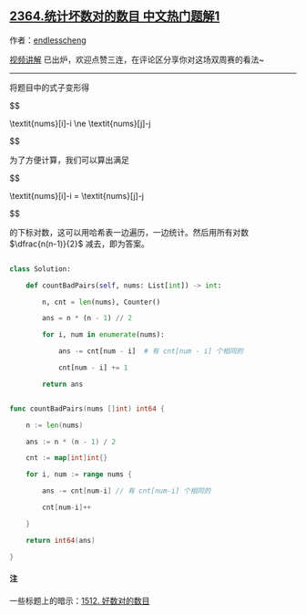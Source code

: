 ## [2364.统计坏数对的数目 中文热门题解1](https://leetcode.cn/problems/count-number-of-bad-pairs/solutions/100000/by-endlesscheng-uam3)

作者：[endlesscheng](https://leetcode.cn/u/endlesscheng)

[视频讲解](https://www.bilibili.com/video/bv1gB4y1k7Jz) 已出炉，欢迎点赞三连，在评论区分享你对这场双周赛的看法~

---  
 
将题目中的式子变形得

$$
\textit{nums}[i]-i \ne \textit{nums}[j]-j
$$

为了方便计算，我们可以算出满足

$$
\textit{nums}[i]-i = \textit{nums}[j]-j
$$

的下标对数，这可以用哈希表一边遍历，一边统计。然后用所有对数 $\dfrac{n(n-1)}{2}$ 减去，即为答案。

```py [sol1-Python3]
class Solution:
    def countBadPairs(self, nums: List[int]) -> int:
        n, cnt = len(nums), Counter()
        ans = n * (n - 1) // 2
        for i, num in enumerate(nums):
            ans -= cnt[num - i]  # 有 cnt[num - i] 个相同的
            cnt[num - i] += 1
        return ans
```

```go [sol1-Go]
func countBadPairs(nums []int) int64 {
	n := len(nums)
	ans := n * (n - 1) / 2
	cnt := map[int]int{}
	for i, num := range nums {
		ans -= cnt[num-i] // 有 cnt[num-i] 个相同的
		cnt[num-i]++
	}
	return int64(ans)
}
```

#### 注

一些标题上的暗示：[1512. 好数对的数目](https://leetcode.cn/problems/number-of-good-pairs/)